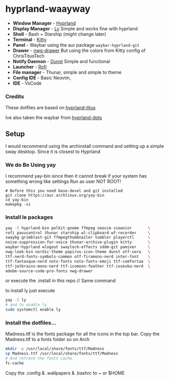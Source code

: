 # hyprland-waayway

- **Window Manager** - [Hyprland](https://github.com/hyprwm/hyprland)
- **Display Manager** - [Ly](https://github.com/fairyglade/ly) Simple and works fine with hyprland
- **Shell** - Bash + Starship (might change later)
- **Terminal** - [Kitty](https://sw.kovidgoyal.net/kitty)
- **Panel** - Waybar using the aur package `waybar-hyprland-git`
- **Drawer** - [nwg-drawer](https://github.com/nwg-piotr/nwg-drawer) But using the colors from Kitty config of ChrisTitusTech
- **Notify Daemon** - [Dunst](https://github.com/dunst-project/dunst) Simple and functional
- **Launcher** - [Rofi](https://github.com/davatorium/rofi) 
- **File manager** - Thunar, simple and simple to theme
- **Config IDE** - Basic Neovim,
- **IDE** - VsCode

### Credits
These dotfiles are based on [hyprland-titus](https://github.com/ChrisTitusTech/hyprland-titus)

Ive also taken the waybar from [hyprland-dots](https://github.com/UnFunnyGuy/hyprland-dots)


## Setup
I would recommend using the archinstall command and setting up a simple sway desktop. Since it is closest to Hyprland

### We do Be Using yay

I recommend yay-bin since then it cannot break if your system has something wrong like settings
Run as user NOT ROOT!

```
# Before this you need base-devel and git installed
git clone https://aur.archlinux.org/yay-bin
cd yay-bin
makepkg -si
```

### Install le packages

``` bash
yay -S hyprland-bin polkit-gnome ffmpeg neovim viewnior       \
rofi pavucontrol thunar starship wl-clipboard wf-recorder     \
swaybg grimblast-git ffmpegthumbnailer tumbler playerctl      \
noise-suppression-for-voice thunar-archive-plugin kitty       \
waybar-hyprland wlogout swaylock-effects sddm-git pamixer     \
nwg-look-bin nordic-theme papirus-icon-theme dunst otf-sora   \
ttf-nerd-fonts-symbols-common otf-firamono-nerd inter-font    \
ttf-fantasque-nerd noto-fonts noto-fonts-emoji ttf-comfortaa  \
ttf-jetbrains-mono-nerd ttf-icomoon-feather ttf-iosevka-nerd  \
adobe-source-code-pro-fonts nwg-drawer
```

or execute the .install in this repo // Same command

to install ly just execute
```bash
yay -S ly
# and to enable ly
sudo systemctl enable ly
```

### Install the dotfiles...

Madness.ttf is the fonts package for all the icons in the top bar.
Copy the Madness.ttf to a fonts folder so on Arch
```bash
mkdir -p /usr/local/share/fonts/ttf/Madness
cp Madness.ttf /usr/local/share/fonts/ttf/Madness 
# And refresh the fonts cache
fc-cache
```

Copy the .config & .wallpapers & .bashrc to ~ or $HOME

